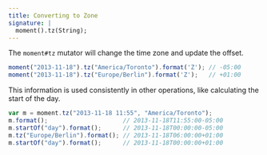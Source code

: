 ```yaml
---
title: Converting to Zone
signature: |
  moment().tz(String);
---
```



The `moment#tz` mutator will change the time zone and update the offset.

```javascript
moment("2013-11-18").tz("America/Toronto").format('Z'); // -05:00
moment("2013-11-18").tz("Europe/Berlin").format('Z');   // +01:00
```

This information is used consistently in other operations, like calculating the
start of the day.

```javascript
var m = moment.tz("2013-11-18 11:55", "America/Toronto");
m.format();                     // 2013-11-18T11:55:00-05:00
m.startOf("day").format();      // 2013-11-18T00:00:00-05:00
m.tz("Europe/Berlin").format(); // 2013-11-18T06:00:00+01:00
m.startOf("day").format();      // 2013-11-18T00:00:00+01:00
```
